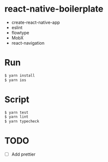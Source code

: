 # react-native-boilerplate

- create-react-native-app
- eslint
- flowtype
- MobX
- react-navigation

# Run

```bash
$ yarn install
$ yarn ios
```

# Script
```bash
$ yarn test 
$ yarn lint
$ yarn typecheck
```

# TODO
- [ ] Add prettier
